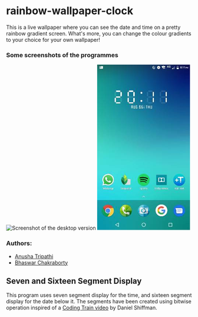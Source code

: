 # rainbow-wallpaper-clock
This is a live wallpaper where you can see the date and time on a pretty rainbow gradient screen. What's more, you can change the colour gradients to your choice for your own wallpaper!
### Some screenshots of the programmes
![Screenshot of the desktop version](/screenshots/demo_1.jpg) ![Screenshot of the wallpaper version](/screenshots/demo_2.jpg)

### Authors:
* [Anusha Tripathi](https://github.com/anusha-exe)
* [Bhaswar Chakraborty](https://github.com/Ivan-Denisovich-py)

## Seven and Sixteen Segment Display
This program uses seven segment display for the time, and sixteen segment display for the date below it. The segments have been created using bitwise operation inspired of a [Coding Train video](https://youtu.be/MlRlgbrAVOs) by Daniel Shiffman. 
